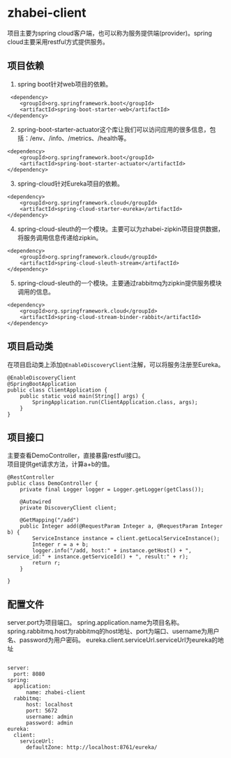 # zhabei-client
项目主要为spring cloud客户端，也可以称为服务提供端(provider)。spring cloud主要采用restful方式提供服务。

## 项目依赖
1. spring boot针对web项目的依赖。
```
 <dependency>
    <groupId>org.springframework.boot</groupId>
    <artifactId>spring-boot-starter-web</artifactId>
</dependency>
```
2. spring-boot-starter-actuator这个库让我们可以访问应用的很多信息，包括：/env、/info、/metrics、/health等。
```
<dependency>
    <groupId>org.springframework.boot</groupId>
    <artifactId>spring-boot-starter-actuator</artifactId>
</dependency>
```
3. spring-cloud针对Eureka项目的依赖。
```
<dependency>
    <groupId>org.springframework.cloud</groupId>
    <artifactId>spring-cloud-starter-eureka</artifactId>
</dependency>
```
4. spring-cloud-sleuth的一个模块。主要可以为zhabei-zipkin项目提供数据，将服务调用信息传递给zipkin。
```
<dependency>
    <groupId>org.springframework.cloud</groupId>
    <artifactId>spring-cloud-sleuth-stream</artifactId>
</dependency>
```
5. spring-cloud-sleuth的一个模块。主要通过rabbitmq为zipkin提供服务模块调用的信息。
```
<dependency>
    <groupId>org.springframework.cloud</groupId>
    <artifactId>spring-cloud-stream-binder-rabbit</artifactId>
</dependency>
```

## 项目启动类
在项目启动类上添加`@EnableDiscoveryClient`注解，可以将服务注册至Eureka。
```
@EnableDiscoveryClient
@SpringBootApplication
public class ClientApplication {
    public static void main(String[] args) {
        SpringApplication.run(ClientApplication.class, args);
    }
}
```

## 项目接口
主要查看DemoController，直接暴露restful接口。  
项目提供get请求方法，计算a+b的值。  
```
@RestController
public class DemoController {
    private final Logger logger = Logger.getLogger(getClass());
    
    @Autowired
    private DiscoveryClient client;

    @GetMapping("/add")
    public Integer add(@RequestParam Integer a, @RequestParam Integer b) {
        ServiceInstance instance = client.getLocalServiceInstance();
        Integer r = a + b;
        logger.info("/add, host:" + instance.getHost() + ", service_id:" + instance.getServiceId() + ", result:" + r);
        return r;
    }

}
```

## 配置文件
server.port为项目端口。
spring.application.name为项目名称。
spring.rabbitmq.host为rabbitmq的host地址、port为端口、username为用户名、password为用户密码。
eureka.client.serviceUrl.serviceUrl为eureka的地址
```

server:
  port: 8080
spring:
  application:
      name: zhabei-client
  rabbitmq:
      host: localhost
      port: 5672
      username: admin
      password: admin
eureka:
  client:
    serviceUrl:
      defaultZone: http://localhost:8761/eureka/
```
